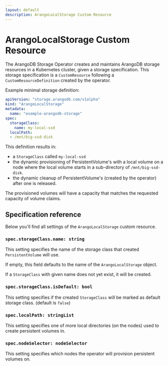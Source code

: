 ```yaml
---
layout: default
description: ArangoLocalStorage Custom Resource
---
```

# ArangoLocalStorage Custom Resource

The ArangoDB Storage Operator creates and maintains ArangoDB
storage resources in a Kubernetes cluster, given a storage specification.
This storage specification is a `CustomResource` following
a `CustomResourceDefinition` created by the operator.

Example minimal storage definition:

```yaml
apiVersion: "storage.arangodb.com/v1alpha"
kind: "ArangoLocalStorage"
metadata:
  name: "example-arangodb-storage"
spec:
  storageClass:
    name: my-local-ssd
  localPath:
  - /mnt/big-ssd-disk
```

This definition results in:

- a `StorageClass` called `my-local-ssd`
- the dynamic provisioning of PersistentVolume's with
  a local volume on a node where the local volume starts
  in a sub-directory of `/mnt/big-ssd-disk`.
- the dynamic cleanup of PersistentVolume's (created by
  the operator) after one is released.

The provisioned volumes will have a capacity that matches
the requested capacity of volume claims.

## Specification reference

Below you'll find all settings of the `ArangoLocalStorage` custom resource.

### `spec.storageClass.name: string`

This setting specifies the name of the storage class that
created `PersistentVolume` will use.

If empty, this field defaults to the name of the `ArangoLocalStorage`
object.

If a `StorageClass` with given name does not yet exist, it
will be created.

### `spec.storageClass.isDefault: bool`

This setting specifies if the created `StorageClass` will
be marked as default storage class. (default is `false`)

### `spec.localPath: stringList`

This setting specifies one of more local directories
(on the nodes) used to create persistent volumes in.

### `spec.nodeSelector: nodeSelector`

This setting specifies which nodes the operator will
provision persistent volumes on.
